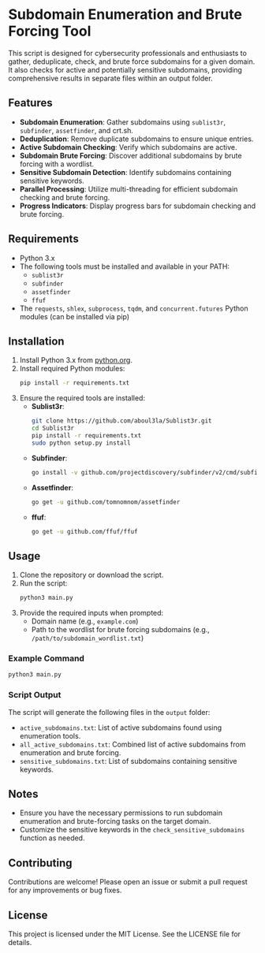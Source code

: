 # Subdomain Enumeration and Brute Forcing Tool

This script is designed for cybersecurity professionals and enthusiasts to gather, deduplicate, check, and brute force subdomains for a given domain. It also checks for active and potentially sensitive subdomains, providing comprehensive results in separate files within an output folder.

## Features

- **Subdomain Enumeration**: Gather subdomains using `sublist3r`, `subfinder`, `assetfinder`, and crt.sh.
- **Deduplication**: Remove duplicate subdomains to ensure unique entries.
- **Active Subdomain Checking**: Verify which subdomains are active.
- **Subdomain Brute Forcing**: Discover additional subdomains by brute forcing with a wordlist.
- **Sensitive Subdomain Detection**: Identify subdomains containing sensitive keywords.
- **Parallel Processing**: Utilize multi-threading for efficient subdomain checking and brute forcing.
- **Progress Indicators**: Display progress bars for subdomain checking and brute forcing.

## Requirements

- Python 3.x
- The following tools must be installed and available in your PATH:
  - `sublist3r`
  - `subfinder`
  - `assetfinder`
  - `ffuf`
- The `requests`, `shlex`, `subprocess`, `tqdm`, and `concurrent.futures` Python modules (can be installed via pip)

## Installation

1. Install Python 3.x from [python.org](https://www.python.org/).
2. Install required Python modules:
   ```sh
   pip install -r requirements.txt
   ```
3. Ensure the required tools are installed:
   - **Sublist3r**:
     ```sh
     git clone https://github.com/aboul3la/Sublist3r.git
     cd Sublist3r
     pip install -r requirements.txt
     sudo python setup.py install
     ```
   - **Subfinder**:
     ```sh
     go install -v github.com/projectdiscovery/subfinder/v2/cmd/subfinder@latest
     ```
   - **Assetfinder**:
     ```sh
     go get -u github.com/tomnomnom/assetfinder
     ```
   - **ffuf**:
     ```sh
     go get -u github.com/ffuf/ffuf
     ```

## Usage

1. Clone the repository or download the script.
2. Run the script:
   ```sh
   python3 main.py
   ```
3. Provide the required inputs when prompted:
   - Domain name (e.g., `example.com`)
   - Path to the wordlist for brute forcing subdomains (e.g., `/path/to/subdomain_wordlist.txt`)

### Example Command

```sh
python3 main.py
```

### Script Output

The script will generate the following files in the `output` folder:
- `active_subdomains.txt`: List of active subdomains found using enumeration tools.
- `all_active_subdomains.txt`: Combined list of active subdomains from enumeration and brute forcing.
- `sensitive_subdomains.txt`: List of subdomains containing sensitive keywords.

## Notes

- Ensure you have the necessary permissions to run subdomain enumeration and brute-forcing tasks on the target domain.
- Customize the sensitive keywords in the `check_sensitive_subdomains` function as needed.

## Contributing

Contributions are welcome! Please open an issue or submit a pull request for any improvements or bug fixes.

## License

This project is licensed under the MIT License. See the LICENSE file for details.
